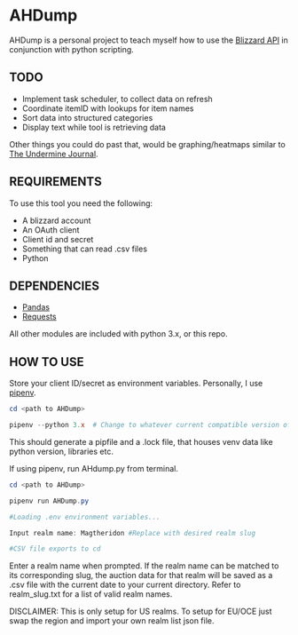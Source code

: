 # AHDump

AHDump is a personal project to teach myself how to use the [Blizzard API](https://develop.battle.net/) in conjunction with python scripting.

TODO
---
 - Implement task scheduler, to collect data on refresh
 - Coordinate itemID with lookups for item names
 - Sort data into structured categories
 - Display text while tool is retrieving data

Other things you could do past that, would be graphing/heatmaps similar to [The Undermine Journal](https://theunderminejournal.com/). 

REQUIREMENTS
---
To use this tool you need the following:
 - A blizzard account
 - An OAuth client
 - Client id and secret
 - Something that can read .csv files
 - Python

DEPENDENCIES
---
 - [Pandas](https://pandas.pydata.org/)
 - [Requests](https://pypi.org/project/requests/)

All other modules are included with python 3.x, or this repo.

HOW TO USE
---

Store your client ID/secret as environment variables. Personally, I use [pipenv](https://pypi.org/project/pipenv/).

```PowerShell
cd <path to AHDump>

pipenv --python 3.x  # Change to whatever current compatible version of python
```

This should generate a pipfile and a .lock file, that houses venv data like python version, libraries etc.

If using pipenv, run AHdump.py from terminal.

```PowerShell
cd <path to AHDump>

pipenv run AHDump.py

#Loading .env environment variables...

Input realm name: Magtheridon #Replace with desired realm slug

#CSV file exports to cd
```

Enter a realm name when prompted. If the realm name can be matched to its corresponding slug, the auction data for that realm will be saved as a .csv file with the current date to your current directory. Refer to realm_slug.txt for a list of valid realm names.

DISCLAIMER: This is only setup for US realms. To setup for EU/OCE just swap the region and import your own realm list json file.
